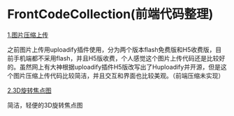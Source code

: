 # FrontCodeCollection(前端代码整理)

[1.图片压缩上传](https://github.com/Mr-houzi/FrontCodeCollection/tree/master/uploadPic)

之前图片上传用uploadify插件使用，分为两个版本flash免费版和H5收费版，目前手机端都不采用flash，并且H5版收费，个人感觉这个图片上传代码还是比较好的。虽然网上有大神根据uploadify插件H5版改写出了Huploadify并开源，但是这个图片压缩上传代码比较简洁，并且交互和界面也比较美观。（前端压缩未实现）

[2.3D旋转焦点图](https://github.com/Mr-houzi/FrontCodeCollection/tree/master/3DRotateBanner)

简洁，轻便的3D旋转焦点图